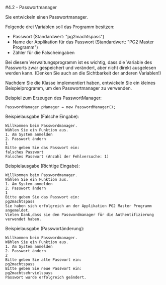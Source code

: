 #4.2 - Passwortmanager

Sie entwickeln einen Passwortmanager.

Folgende drei Variablen soll das Programm besitzen:

* Passwort (Standardwert: "pg2machtspass")
* Name der Applikation für das Passwort (Standardwert: "PG2 Master Programm")
* Zähler für die Falscheingaben

Bei diesem Verwaltungsprogramm ist es wichtig, dass die Variable des Passworts zwar gespeichert und verändert, aber nicht direkt ausgelesen werden kann. (Denken Sie auch an die Sichtbarkeit der anderen Variablen!)

Nachdem Sie die Klasse implementiert haben, entwickeln Sie ein kleines Beispielprogramm, um den Passwortmanager zu verwenden.

Beispiel zum Erzeugen des PasswortManager:

    PasswordManager pManager = new PasswordManager();

Beispielausgabe (Falsche Eingabe):

    Willkommen beim Passwordmanager.
    Wählen Sie ein Funktion aus.
    1. Am System anmelden
    2. Passwort ändern
    1
    Bitte geben Sie das Passwort ein:
    falsches Passwort
    Falsches Passwort (Anzahl der Fehlversuche: 1)

Beispielausgabe (Richtige Eingabe):

    Willkommen beim Passwordmanager.
    Wählen Sie ein Funktion aus.
    1. Am System anmelden
    2. Passwort ändern
    1
    Bitte geben Sie das Passwort ein:
    pg2machtspass
    Sie haben sich erfolgreich an der Applikation PG2 Master Programm angemeldet.
    Vielen Dank,dass sie den Passwordmanager für die Authentifizierung verwendet haben.

Beispielausgabe (Passwortänderung):

    Willkommen beim Passwordmanager.
    Wählen Sie ein Funktion aus.
    1. Am System anmelden
    2. Passwort ändern
    2
    Bitte geben Sie alte Passwort ein:
    pg2machtspass
    Bitte geben Sie neue Passwort ein:
    pg2machtsehrvielspass
    Passwort wurde erfolgreich geändert.